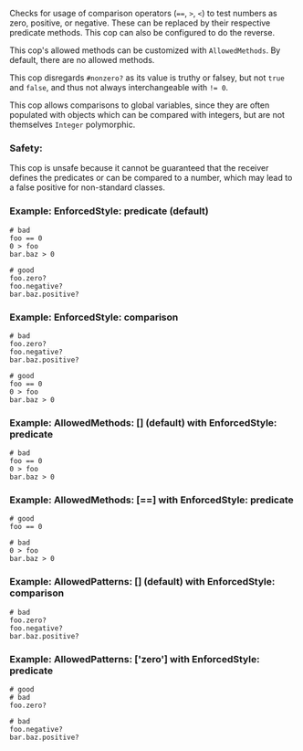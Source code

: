 Checks for usage of comparison operators (`==`,
`>`, `<`) to test numbers as zero, positive, or negative.
These can be replaced by their respective predicate methods.
This cop can also be configured to do the reverse.

This cop's allowed methods can be customized with `AllowedMethods`.
By default, there are no allowed methods.

This cop disregards `#nonzero?` as its value is truthy or falsey,
but not `true` and `false`, and thus not always interchangeable with
`!= 0`.

This cop allows comparisons to global variables, since they are often
populated with objects which can be compared with integers, but are
not themselves `Integer` polymorphic.

### Safety:

This cop is unsafe because it cannot be guaranteed that the receiver
defines the predicates or can be compared to a number, which may lead
to a false positive for non-standard classes.

### Example: EnforcedStyle: predicate (default)
    # bad
    foo == 0
    0 > foo
    bar.baz > 0

    # good
    foo.zero?
    foo.negative?
    bar.baz.positive?

### Example: EnforcedStyle: comparison
    # bad
    foo.zero?
    foo.negative?
    bar.baz.positive?

    # good
    foo == 0
    0 > foo
    bar.baz > 0

### Example: AllowedMethods: [] (default) with EnforcedStyle: predicate
    # bad
    foo == 0
    0 > foo
    bar.baz > 0

### Example: AllowedMethods: [==] with EnforcedStyle: predicate
    # good
    foo == 0

    # bad
    0 > foo
    bar.baz > 0

### Example: AllowedPatterns: [] (default) with EnforcedStyle: comparison
    # bad
    foo.zero?
    foo.negative?
    bar.baz.positive?

### Example: AllowedPatterns: ['zero'] with EnforcedStyle: predicate
    # good
    # bad
    foo.zero?

    # bad
    foo.negative?
    bar.baz.positive?

